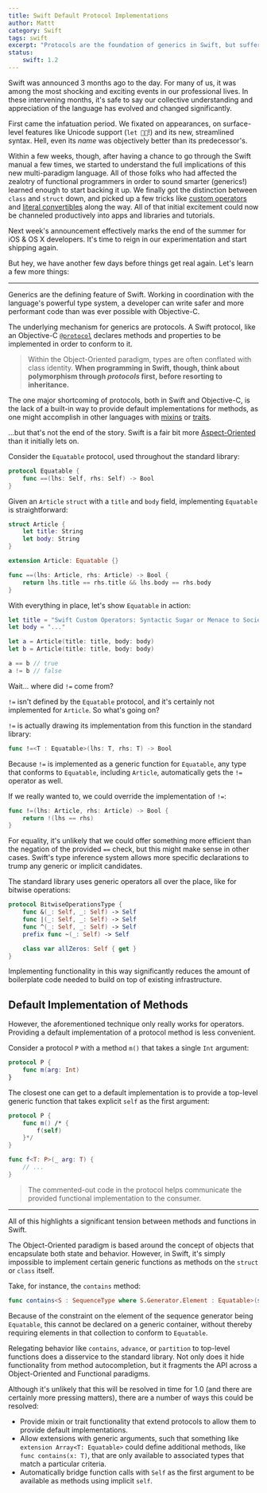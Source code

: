 ```yaml
---
title: Swift Default Protocol Implementations
author: Mattt
category: Swift
tags: swift
excerpt: "Protocols are the foundation of generics in Swift, but suffer from the lack of a built-in way to provide default implementations for methods. However, there is an interesting workaround in Swift that you probably haven't noticed."
status:
    swift: 1.2
---
```


Swift was announced 3 months ago to the day. For many of us, it was among the most shocking and exciting events in our professional lives. In these intervening months, it's safe to say our collective understanding and appreciation of the language has evolved and changed significantly.

First came the infatuation period. We fixated on appearances, on surface-level features like Unicode support (`let 🐶🐮`!) and its new, streamlined syntax. Hell, even its _name_ was objectively better than its predecessor's.

Within a few weeks, though, after having a chance to go through the Swift manual a few times, we started to understand the full implications of this new multi-paradigm language. All of those folks who had affected the zealotry of functional programmers in order to sound smarter (generics!) learned enough to start backing it up. We finally got the distinction between `class` and `struct` down, and picked up a few tricks like [custom operators](https://nshipster.com/swift-operators/) and [literal convertibles](https://nshipster.com/swift-literal-convertible/) along the way. All of that initial excitement could now be channeled productively into apps and libraries and tutorials.

Next week's announcement effectively marks the end of the summer for iOS & OS X developers. It's time to reign in our experimentation and start shipping again.

But hey, we have another few days before things get real again. Let's learn a few more things:

---

Generics are the defining feature of Swift. Working in coordination with the language's powerful type system, a developer can write safer and more performant code than was ever possible with Objective-C.

The underlying mechanism for generics are protocols. A Swift protocol, like an Objective-C [`@protocol`](https://developer.apple.com/library/ios/documentation/Cocoa/Conceptual/ProgrammingWithObjectiveC/WorkingwithProtocols/WorkingwithProtocols.html) declares methods and properties to be implemented in order to conform to it.

> Within the Object-Oriented paradigm, types are often conflated with class identity. **When programming in Swift, though, think about polymorphism through _protocols_ first, before resorting to inheritance.**

The one major shortcoming of protocols, both in Swift and Objective-C, is the lack of a built-in way to provide default implementations for methods, as one might accomplish in other languages with [mixins](https://en.wikipedia.org/wiki/Mixin) or [traits](https://en.wikipedia.org/wiki/Trait_%28computer_programming%29).

...but that's not the end of the story. Swift is a fair bit more [Aspect-Oriented](https://en.wikipedia.org/wiki/Aspect-oriented_programming) than it initially lets on.

Consider the `Equatable` protocol, used throughout the standard library:

```swift
protocol Equatable {
    func ==(lhs: Self, rhs: Self) -> Bool
}
```

Given an `Article` `struct` with a `title` and `body` field, implementing `Equatable` is straightforward:

```swift
struct Article {
    let title: String
    let body: String
}

extension Article: Equatable {}

func ==(lhs: Article, rhs: Article) -> Bool {
    return lhs.title == rhs.title && lhs.body == rhs.body
}
```

With everything in place, let's show `Equatable` in action:

```swift
let title = "Swift Custom Operators: Syntactic Sugar or Menace to Society?"
let body = "..."

let a = Article(title: title, body: body)
let b = Article(title: title, body: body)

a == b // true
a != b // false
```

Wait... where did `!=` come from?

`!=` isn't defined by the `Equatable` protocol, and it's certainly not implemented for `Article`. So what's going on?

`!=` is actually drawing its implementation from this function in the standard library:

```swift
func !=<T : Equatable>(lhs: T, rhs: T) -> Bool
```

Because `!=` is implemented as a generic function for `Equatable`, any type that conforms to `Equatable`, including `Article`, automatically gets the `!=` operator as well.

If we really wanted to, we could override the implementation of `!=`:

```swift
func !=(lhs: Article, rhs: Article) -> Bool {
    return !(lhs == rhs)
}
```

For equality, it's unlikely that we could offer something more efficient than the negation of the provided `==` check, but this might make sense in other cases. Swift's type inference system allows more specific declarations to trump any generic or implicit candidates.

The standard library uses generic operators all over the place, like for bitwise operations:

```swift
protocol BitwiseOperationsType {
    func &(_: Self, _: Self) -> Self
    func |(_: Self, _: Self) -> Self
    func ^(_: Self, _: Self) -> Self
    prefix func ~(_: Self) -> Self

    class var allZeros: Self { get }
}
```

Implementing functionality in this way significantly reduces the amount of boilerplate code needed to build on top of existing infrastructure.

## Default Implementation of Methods

However, the aforementioned technique only really works for operators. Providing a default implementation of a protocol method is less convenient.

Consider a protocol `P` with a method `m()` that takes a single `Int` argument:

```swift
protocol P {
    func m(arg: Int)
}
```

The closest one can get to a default implementation is to provide a top-level generic function that takes explicit `self` as the first argument:

```swift
protocol P {
    func m() /* {
        f(self)
    }*/
}

func f<T: P>(_ arg: T) {
    // ...
}
```

> The commented-out code in the protocol helps communicate the provided functional implementation to the consumer.

---

All of this highlights a significant tension between methods and functions in Swift.

The Object-Oriented paradigm is based around the concept of objects that encapsulate both state and behavior. However, in Swift, it's simply impossible to implement certain generic functions as methods on the `struct` or `class` itself.

Take, for instance, the `contains` method:

```swift
func contains<S : SequenceType where S.Generator.Element : Equatable>(seq: S, x: S.Generator.Element) -> Bool
```

Because of the constraint on the element of the sequence generator being `Equatable`, this cannot be declared on a generic container, without thereby requiring elements in that collection to conform to `Equatable`.

Relegating behavior like `contains`, `advance`, or `partition` to top-level functions does a  disservice to the standard library. Not only does it hide functionality from method autocompletion, but it fragments the API across a Object-Oriented and Functional paradigms.

Although it's unlikely that this will be resolved in time for 1.0 (and there are certainly more pressing matters), there are a number of ways this could be resolved:

- Provide mixin or trait functionality that extend protocols to allow them to provide default implementations.
- Allow extensions with generic arguments, such that something like `extension Array<T: Equatable>` could define additional methods, like `func contains(x: T)`, that are only available to associated types that match a particular criteria.
- Automatically bridge function calls with `Self` as the first argument to be available as methods using implicit `self`.
